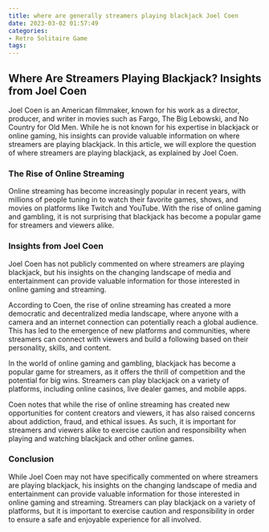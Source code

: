 ```yaml
---
title: where are generally streamers playing blackjack Joel Coen
date: 2023-03-02 01:57:49
categories:
- Retro Solitaire Game
tags:
---
```

## Where Are Streamers Playing Blackjack? Insights from Joel Coen

Joel Coen is an American filmmaker, known for his work as a director, producer, and writer in movies such as Fargo, The Big Lebowski, and No Country for Old Men. While he is not known for his expertise in blackjack or online gaming, his insights can provide valuable information on where streamers are playing blackjack. In this article, we will explore the question of where streamers are playing blackjack, as explained by Joel Coen.

### The Rise of Online Streaming

Online streaming has become increasingly popular in recent years, with millions of people tuning in to watch their favorite games, shows, and movies on platforms like Twitch and YouTube. With the rise of online gaming and gambling, it is not surprising that blackjack has become a popular game for streamers and viewers alike.

### Insights from Joel Coen

Joel Coen has not publicly commented on where streamers are playing blackjack, but his insights on the changing landscape of media and entertainment can provide valuable information for those interested in online gaming and streaming.

According to Coen, the rise of online streaming has created a more democratic and decentralized media landscape, where anyone with a camera and an internet connection can potentially reach a global audience. This has led to the emergence of new platforms and communities, where streamers can connect with viewers and build a following based on their personality, skills, and content.

In the world of online gaming and gambling, blackjack has become a popular game for streamers, as it offers the thrill of competition and the potential for big wins. Streamers can play blackjack on a variety of platforms, including online casinos, live dealer games, and mobile apps.

Coen notes that while the rise of online streaming has created new opportunities for content creators and viewers, it has also raised concerns about addiction, fraud, and ethical issues. As such, it is important for streamers and viewers alike to exercise caution and responsibility when playing and watching blackjack and other online games.

### Conclusion

While Joel Coen may not have specifically commented on where streamers are playing blackjack, his insights on the changing landscape of media and entertainment can provide valuable information for those interested in online gaming and streaming. Streamers can play blackjack on a variety of platforms, but it is important to exercise caution and responsibility in order to ensure a safe and enjoyable experience for all involved.